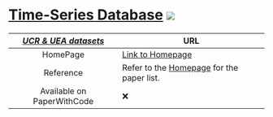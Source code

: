 # [Time-Series Database](https://github.com/WenjieDu/Time_Series_Database) ![](https://hits.seeyoufarm.com/api/count/incr/badge.svg?url=https%3A%2F%2Fgithub.com%2FWenjieDu%2FTime_Series_Database&count_bg=%2379C83D&title_bg=%23555555&icon=&icon_color=%23E7E7E7&title=hits&edge_flat=false)

| <ins> *UCR & UEA datasets*</ins> | URL                                                                              |
|:--------------------------------:|----------------------------------------------------------------------------------|
|             HomePage             | [Link to Homepage](http://timeseriesclassification.com/)                         |
|            Reference             | Refer to the [Homepage](http://timeseriesclassification.com) for the paper list. |
|    Available on PaperWithCode    | ❌                                                                                |